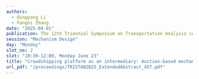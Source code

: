 ```yaml
---
authors:
  - Qingyang Li
  - Fangni Zhang
date: "2025-04-01"
publication: The 12th Triennial Symposium on Transportation Analysis conference
session: "Mechanism Design"
day: "Monday"
slot_no: 2
slot: "10:30-12:00, Monday June 23"
title: "Crowdshipping platform as an intermediary: Auction-based mechanism design for order allocation and payment schemes"
url_pdf: "/proceedings/TRISTAN2025_ExtendedAbstract_457.pdf"
---
```

